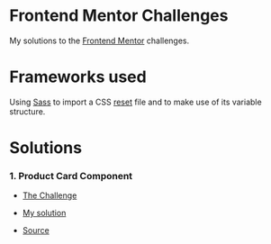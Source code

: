# Frontend Mentor Challenges
My solutions to the [Frontend Mentor](https://frontendmenor.io) challenges.

# Frameworks used
Using [Sass](sass-lang.com/) to import a CSS [reset](https://www.joshwcomeau.com/css/custom-css-reset/) file and to make use of its variable structure.

# Solutions

### 1. Product Card Component

- [The Challenge](https://www.frontendmentor.io/challenges/product-preview-card-component-GO7UmttRfa/hub/product-preview-card-component-z8hkssECo1)

- [My solution](https://sikudev.github.io/challenges/1-product-card-component/product-card.html)

- [Source](./challenges/1-product-card-component/product-card.htmlt)